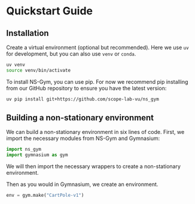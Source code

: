 # Quickstart Guide

## Installation

Create a virtual environment (optional but recommended). Here we use `uv` for development, but you can also use `venv` or `conda`.

```bash
uv venv
source venv/bin/activate 
```

To install NS-Gym, you can use pip. For now we recommend pip installing from our GitHub repository to ensure you have the latest version:

```bash
uv pip install git+https://github.com/scope-lab-vu/ns_gym
```

## Building a non-stationary environment

We can build a non-stationary environment in six lines of code. First, we import the necessary modules from NS-Gym and Gymnasium:

```python
import ns_gym
import gymnasium as gym
```

We will then import the necessary wrappers to create a non-stationary environment. 

Then as you would in Gymnasium, we create an environment.

```python
env = gym.make("CartPole-v1")
```
